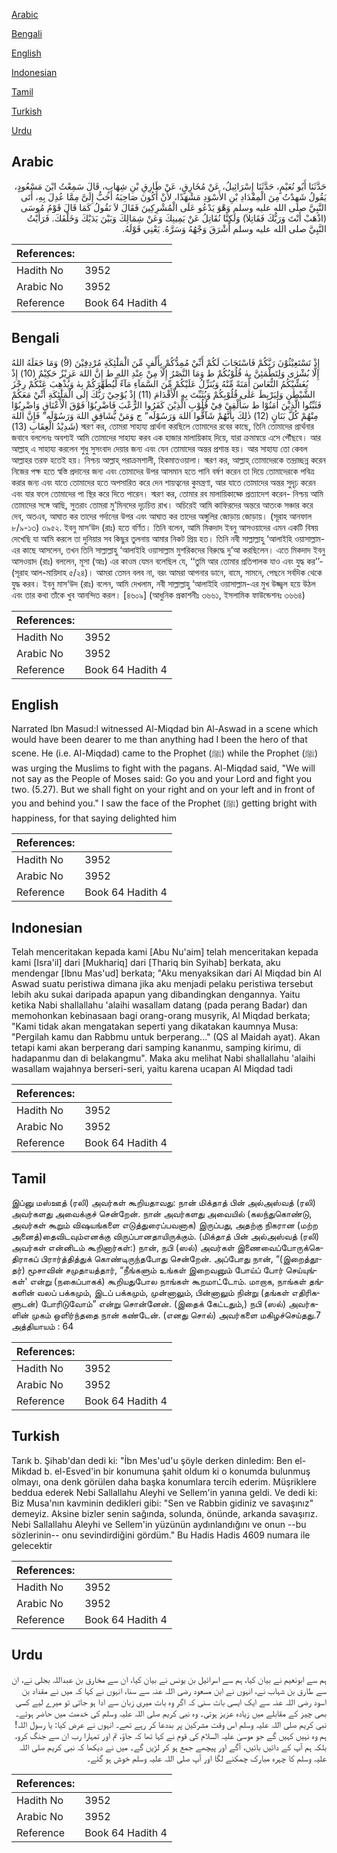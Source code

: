 [Arabic](#arabic)

[Bengali](#bengali)

[English](#english)

[Indonesian](#indonesian)

[Tamil](#tamil)

[Turkish](#turkish)

[Urdu](#urdu)

## Arabic


<div dir="rtl" lang="ar" style={{fontSize:'larger',backgroundColor:'#f8f9fa',padding:20}}>
حَدَّثَنَا أَبُو نُعَيْمٍ، حَدَّثَنَا إِسْرَائِيلُ، عَنْ مُخَارِقٍ، عَنْ طَارِقِ بْنِ شِهَابٍ، قَالَ سَمِعْتُ ابْنَ مَسْعُودٍ، يَقُولُ شَهِدْتُ مِنَ الْمِقْدَادِ بْنِ الأَسْوَدِ مَشْهَدًا، لأَنْ أَكُونَ صَاحِبَهُ أَحَبُّ إِلَىَّ مِمَّا عُدِلَ بِهِ، أَتَى النَّبِيَّ صلى الله عليه وسلم وَهْوَ يَدْعُو عَلَى الْمُشْرِكِينَ فَقَالَ لاَ نَقُولُ كَمَا قَالَ قَوْمُ مُوسَى ‏(‏اذْهَبْ أَنْتَ وَرَبُّكَ فَقَاتِلاَ‏)‏ وَلَكِنَّا نُقَاتِلُ عَنْ يَمِينِكَ وَعَنْ شِمَالِكَ وَبَيْنَ يَدَيْكَ وَخَلْفَكَ‏.‏ فَرَأَيْتُ النَّبِيَّ صلى الله عليه وسلم أَشْرَقَ وَجْهُهُ وَسَرَّهُ‏.‏ يَعْنِي قَوْلَهُ‏.‏
</div>
<div style={{backgroundColor:'#f8f9fa',padding:20, marginBottom: 10}}><table> <thead> <tr> <th>References:</th> <th></th> </tr> </thead> <tbody><tr><td>Hadith No</td><td>3952</td></tr><tr><td>Arabic No</td><td>3952</td></tr><tr><td>Reference</td><td>Book 64 Hadith 4</td></tr></tbody></table></div>

## Bengali


<div dir="ltr" lang="bn" style={{fontSize:'larger',backgroundColor:'#f8f9fa',padding:20}}>
إِذْ تَسْتَغِيْثُوْنَ رَبَّكُمْ فَاسْتَجَابَ لَكُمْ أَنِّيْ مُمِدُّكُمْ بِأَلْفٍ مِّنَ الْمَلٰٓئِكَةِ مُرْدِفِيْنَ (9) وَمَا جَعَلَهُ اللهُ إِلَّا بُشْرٰى وَلِتَطْمَئِنَّ بِهٰ قُلُوْبُكُمْ ط وَمَا النَّصْرُ إِلَّا مِنْ عِنْدِ اللهِ ط إِنَّ اللهَ عَزِيْزٌ حَكِيْمٌ (10) إِذْ يُغَشِّيْكُمُ النُّعَاسَ أَمَنَةً مِّنْهُ وَيُنَزِّلُ عَلَيْكُمْ مِّنَ السَّمَآءِ مَآءً لِّيُطَهِّرَكُمْ بِهٰ وَيُذْهِبَ عَنْكُمْ رِجْزَ الشَّيْطٰنِ وَلِيَرْبِطَ عَلٰى قُلُوْبِكُمْ وَيُثَبِّتَ بِهِ الْأَقْدَامَ (11) إِذْ يُوْحِيْ رَبُّكَ إِلَى الْمَلٰٓئِكَةِ أَنِّيْ مَعَكُمْ فَثَبِّتُوا الَّذِيْنَ اٰمَنُوْا ط سَأُلْقِيْ فِيْ قُلُوْبِ الَّذِيْنَ كَفَرُوا الرُّعْبَ فَاضْرِبُوْا فَوْقَ الْأَعْنَاقِ وَاضْرِبُوْا مِنْهُمْ كُلَّ بَنَانٍ (12) ذٰلِكَ بِأَنَّهُمْ شَآقُّوا اللهَ وَرَسُوْلَه” ج وَمَنْ يُّشَاقِقِ اللهَ وَرَسُوْلَه” فَإِنَّ اللهَ شَدِيْدُ الْعِقَابِ (13)) স্মরণ কর, তোমরা সাহায্য প্রার্থনা করছিলে তোমাদের রবের কাছে, তিনি তোমাদের প্রার্থনার জবাবে বললেনঃ অবশ্যই আমি তোমাদের সাহায্য করব এক হাজার মালায়িকাহ দিয়ে, যারা ক্রমান্বয়ে এসে পৌঁছবে। আর আল্লাহ্ এ সাহায্য করলেন শুধু সুসংবাদ দেয়ার জন্য এবং যেন তোমাদের অন্তর প্রশান্ত হয়। আর সাহায্য তো কেবল আল্লাহর তরফ হতেই হয়। নিশ্চয় আল্লাহ্ পরাক্রমশালী, হিকমাতওয়ালা। স্মরণ কর, আল্লাহ্ তোমাদেরকে তন্দ্রাচ্ছন্ন করেন নিজের পক্ষ হতে স্বস্তি প্রদানের জন্য এবং তোমাদের উপর আসমান হতে পানি বর্ষণ করেন তা দিয়ে তোমাদেরকে পবিত্র করার জন্য এবং যাতে তোমাদের হতে অপসারিত করে দেন শায়ত্বনের কুমন্ত্রণা, আর যাতে তোমাদের অন্তর সুদৃঢ় করেন এবং যার ফলে তোমাদের পা স্থির করে দিতে পারেন। স্মরণ কর, তোমার রব মালায়িকাহ্কে প্রত্যাদেশ করেন- নিশ্চয় আমি তোমাদের সঙ্গে আছি, সুতরাং তোমরা মু’মিনদের দৃঢ়চিত্ত রাখ। অচিরেই আমি কাফিরদের অন্তরে আতংক সঞ্চার করে দেব, অতএব, আঘাত কর তাদের গর্দানের উপর এবং আঘাত কর তাদের অঙ্গুলির জোড়ায় জোড়ায়। (সূরাহ আনফাল ৮/৯-১৩) ৩৯৫২. ইবনু মাস‘উদ (রাঃ) হতে বর্ণিত। তিনি বলেন, আমি মিকদাদ ইবনু আসওয়াদের এমন একটি বিষয় দেখেছি যা আমি করলে তা দুনিয়ার সব কিছুর তুলনায় আমার নিকট প্রিয় হত। তিনি নবী সাল্লাল্লাহু ‘আলাইহি ওয়াসাল্লাম-এর কাছে আসলেন, তখন তিনি সাল্লাল্লাহু ‘আলাইহি ওয়াসাল্লাম মুশরিকদের বিরুদ্ধে দু’আ করছিলেন। এতে মিকদাদ ইবনু আসওয়াদ (রাঃ) বললেন, মূসা (আঃ) এর কাওম যেমন বলেছিল যে, ‘‘তুমি আর তোমার প্রতিপালক যাও এবং যুদ্ধ কর’’- (সূরাহ আল-মায়িদাহ ৫/২৪)। আমরা তেমন বলব না, বরং আমরা আপনার ডানে, বামে, সামনে, পেছনে সর্বদিক থেকে যুদ্ধ করব। ইবনু মাস‘উদ (রাঃ) বলেন, আমি দেখলাম, নবী সাল্লাল্লাহু ‘আলাইহি ওয়াসাল্লাম-এর মুখ উজ্জ্বল হয়ে উঠল এবং তার কথা তাঁকে খুব আনন্দিত করল। [৪৬০৯] (আধুনিক প্রকাশনীঃ ৩৬৬১, ইসলামিক ফাউন্ডেশনঃ ৩৬৬৪)
</div>
<div style={{backgroundColor:'#f8f9fa',padding:20, marginBottom: 10}}><table> <thead> <tr> <th>References:</th> <th></th> </tr> </thead> <tbody><tr><td>Hadith No</td><td>3952</td></tr><tr><td>Arabic No</td><td>3952</td></tr><tr><td>Reference</td><td>Book 64 Hadith 4</td></tr></tbody></table></div>

## English


<div dir="ltr" lang="en" style={{fontSize:'larger',backgroundColor:'#f8f9fa',padding:20}}>
Narrated Ibn Masud:I witnessed Al-Miqdad bin Al-Aswad in a scene which would have been dearer to me than anything had I been the hero of that scene. He (i.e. Al-Miqdad) came to the Prophet (ﷺ) while the Prophet (ﷺ) was urging the Muslims to fight with the pagans. Al-Miqdad said, "We will not say as the People of Moses said: Go you and your Lord and fight you two. (5.27). But we shall fight on your right and on your left and in front of you and behind you." I saw the face of the Prophet (ﷺ) getting bright with happiness, for that saying delighted him
</div>
<div style={{backgroundColor:'#f8f9fa',padding:20, marginBottom: 10}}><table> <thead> <tr> <th>References:</th> <th></th> </tr> </thead> <tbody><tr><td>Hadith No</td><td>3952</td></tr><tr><td>Arabic No</td><td>3952</td></tr><tr><td>Reference</td><td>Book 64 Hadith 4</td></tr></tbody></table></div>

## Indonesian


<div dir="ltr" lang="id" style={{fontSize:'larger',backgroundColor:'#f8f9fa',padding:20}}>
Telah menceritakan kepada kami [Abu Nu'aim] telah menceritakan kepada kami [Isra'il] dari [Mukhariq] dari [Thariq bin Syihab] berkata, aku mendengar [Ibnu Mas'ud] berkata; "Aku menyaksikan dari Al Miqdad bin Al Aswad suatu peristiwa dimana jika aku menjadi pelaku peristiwa tersebut lebih aku sukai daripada apapun yang dibandingkan dengannya. Yaitu ketika Nabi shallallahu 'alaihi wasallam datang (pada perang Badar) dan memohonkan kebinasaan bagi orang-orang musyrik, Al Miqdad berkata; "Kami tidak akan mengatakan seperti yang dikatakan kaumnya Musa: "Pergilah kamu dan Rabbmu untuk berperang..." (QS al Maidah ayat). Akan tetapi kami akan berperang dari samping kananmu, samping kirimu, di hadapanmu dan di belakangmu". Maka aku melihat Nabi shallallahu 'alaihi wasallam wajahnya berseri-seri, yaitu karena ucapan Al Miqdad tadi
</div>
<div style={{backgroundColor:'#f8f9fa',padding:20, marginBottom: 10}}><table> <thead> <tr> <th>References:</th> <th></th> </tr> </thead> <tbody><tr><td>Hadith No</td><td>3952</td></tr><tr><td>Arabic No</td><td>3952</td></tr><tr><td>Reference</td><td>Book 64 Hadith 4</td></tr></tbody></table></div>

## Tamil


<div dir="ltr" lang="ta" style={{fontSize:'larger',backgroundColor:'#f8f9fa',padding:20}}>
இப்னு மஸ்ஊத் (ரலி) அவர்கள் கூறியதாவது: நான் மிக்தாத் பின் அல்அஸ்வத் (ரலி) அவர்களது அவைக்குச் சென்றேன். நான் அவர்களது அவையில் (கலந்துகொண்டு, அவர்கள் கூறும் விஷயங்களை எடுத்துரைப்பவனாக) இருப்பது, அதற்கு நிகரான (மற்ற அனைத்)தைவிடவும்எனக்கு விருப்பானதாயிருக்கும். (மிக்தாத் பின் அல்அஸ்வத் (ரலி) அவர்கள் என்னிடம் கூறினார்கள்:) நான், நபி (ஸல்) அவர்கள் இணைவைப்போருக்கெதிராகப் பிரார்த்தித்துக் கொண்டிருந்தபோது சென்றேன். அப்போது நான், “(இறைத்தூதர்) மூசாவின் சமுதாயத்தார், “நீங்களும் உங்கள் இறைவனும் போய்ப் போர் செய்யுங்கள்' என்று (நகைப்பாகக்) கூறியதுபோல நாங்கள் கூறமாட்டோம். மாறாக, நாங்கள் தங்களின் வலப் பக்கமும், இடப் பக்கமும், முன்னாலும், பின்னாலும் நின்று (தங்கள் எதிரிகளுடன்) போரிடுவோம்” என்று சொன்னேன். (இதைக் கேட்டதும்,) நபி (ஸல்) அவர்களின் முகம் ஒளிர்ந்ததை நான் கண்டேன். (எனது சொல்) அவர்களை மகிழச்செய்தது.7 அத்தியாயம் : 64
</div>
<div style={{backgroundColor:'#f8f9fa',padding:20, marginBottom: 10}}><table> <thead> <tr> <th>References:</th> <th></th> </tr> </thead> <tbody><tr><td>Hadith No</td><td>3952</td></tr><tr><td>Arabic No</td><td>3952</td></tr><tr><td>Reference</td><td>Book 64 Hadith 4</td></tr></tbody></table></div>

## Turkish


<div dir="ltr" lang="tr" style={{fontSize:'larger',backgroundColor:'#f8f9fa',padding:20}}>
Tarık b. Şihab'dan dedi ki: "İbn Mes'ud'u şöyle derken dinledim: Ben el-Mikdad b. el-Esved'in bir konumuna şahit oldum ki o konumda bulunmuş olmayı, ona denk görülen daha başka konumlara tercih ederim. Müşriklere beddua ederek Nebi Sallallahu Aleyhi ve Sellem'in yanına geldi. Ve dedi ki: Biz Musa'nın kavminin dedikleri gibi: "Sen ve Rabbin gidiniz ve savaşınız" demeyiz. Aksine bizler senin sağında, solunda, önünde, arkanda savaşırız. Nebi Sallallahu Aleyhi ve Sellem'in yüzünün aydınlandığını ve onun --bu sözlerinin-- onu sevindirdiğini gördüm." Bu Hadis Hadis 4609 numara ile gelecektir
</div>
<div style={{backgroundColor:'#f8f9fa',padding:20, marginBottom: 10}}><table> <thead> <tr> <th>References:</th> <th></th> </tr> </thead> <tbody><tr><td>Hadith No</td><td>3952</td></tr><tr><td>Arabic No</td><td>3952</td></tr><tr><td>Reference</td><td>Book 64 Hadith 4</td></tr></tbody></table></div>

## Urdu


<div dir="rtl" lang="ur" style={{fontSize:'larger',backgroundColor:'#f8f9fa',padding:20}}>
ہم سے ابونعیم نے بیان کیا، ہم سے اسرائیل بن یونس نے بیان کیا، ان سے مخارق بن عبداللہ بجلی نے، ان سے طارق بن شہاب نے، انہوں نے ابن مسعود رضی اللہ عنہ سے سنا، انہوں نے کہا کہ میں نے مقداد بن اسود رضی اللہ عنہ سے ایک ایسی بات سنی کہ اگر وہ بات میری زبان سے ادا ہو جاتی تو میرے لیے کسی بھی چیز کے مقابلے میں زیادہ عزیز ہوتی۔ وہ نبی کریم صلی اللہ علیہ وسلم کی خدمت میں حاضر ہوئے۔ نبی کریم صلی اللہ علیہ وسلم اس وقت مشرکین پر بددعا کر رہے تھے۔ انہوں نے عرض کیا: یا رسول اللہ! ہم وہ نہیں کہیں گے جو موسیٰ علیہ السلام کی قوم نے کہا تھا کہ جاؤ، تم اور تمہارا رب ان سے جنگ کرو، بلکہ ہم آپ کے دائیں بائیں، آگے اور پیچھے جمع ہو کر لڑیں گے۔ میں نے دیکھا کہ نبی کریم صلی اللہ علیہ وسلم کا چہرہ مبارک چمکنے لگا اور آپ صلی اللہ علیہ وسلم خوش ہو گئے۔
</div>
<div style={{backgroundColor:'#f8f9fa',padding:20, marginBottom: 10}}><table> <thead> <tr> <th>References:</th> <th></th> </tr> </thead> <tbody><tr><td>Hadith No</td><td>3952</td></tr><tr><td>Arabic No</td><td>3952</td></tr><tr><td>Reference</td><td>Book 64 Hadith 4</td></tr></tbody></table></div>